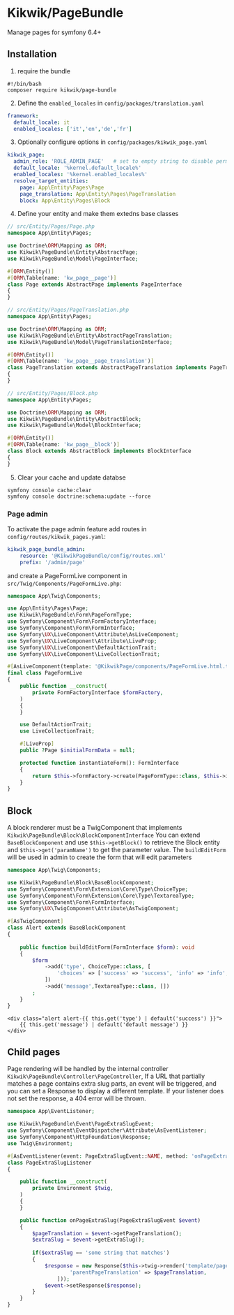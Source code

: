 Kikwik/PageBundle
=================

Manage pages for symfony 6.4+

## Installation

1. require the bundle

```console
#!/bin/bash
composer require kikwik/page-bundle
```

2. Define the `enabled_locales` in `config/packages/translation.yaml`

```yaml
framework:
  default_locale: it
  enabled_locales: ['it','en','de','fr']
```


3. Optionally configure options in `config/packages/kikwik_page.yaml`

```yaml
kikwik_page:
  admin_role: 'ROLE_ADMIN_PAGE'   # set to empty string to disable permission checker
  default_locale: '%kernel.default_locale%'
  enabled_locales: '%kernel.enabled_locales%'
  resolve_target_entities:
    page: App\Entity\Pages\Page
    page_translation: App\Entity\Pages\PageTranslation
    block: App\Entity\Pages\Block

```

4. Define your entity and make them extedns base classes


```php
// src/Entity/Pages/Page.php
namespace App\Entity\Pages;

use Doctrine\ORM\Mapping as ORM;
use Kikwik\PageBundle\Entity\AbstractPage;
use Kikwik\PageBundle\Model\PageInterface;

#[ORM\Entity()]
#[ORM\Table(name: 'kw_page__page')]
class Page extends AbstractPage implements PageInterface
{
}
```

```php
// src/Entity/Pages/PageTranslation.php
namespace App\Entity\Pages;

use Doctrine\ORM\Mapping as ORM;
use Kikwik\PageBundle\Entity\AbstractPageTranslation;
use Kikwik\PageBundle\Model\PageTranslationInterface;

#[ORM\Entity()]
#[ORM\Table(name: 'kw_page__page_translation')]
class PageTranslation extends AbstractPageTranslation implements PageTranslationInterface
{
}
```

```php
// src/Entity/Pages/Block.php
namespace App\Entity\Pages;

use Doctrine\ORM\Mapping as ORM;
use Kikwik\PageBundle\Entity\AbstractBlock;
use Kikwik\PageBundle\Model\BlockInterface;

#[ORM\Entity()]
#[ORM\Table(name: 'kw_page__block')]
class Block extends AbstractBlock implements BlockInterface
{
}
```

5. Clear your cache and update databse

```shell
symfony console cache:clear
symfony console doctrine:schema:update --force
```


### Page admin ###

To activate the page admin feature add routes in `config/routes/kikwik_pages.yaml`:

```yaml
kikwik_page_bundle_admin:
    resource: '@KikwikPageBundle/config/routes.xml'
    prefix: '/admin/page'
```

and create a PageFormLive component in `src/Twig/Components/PageFormLive.php`:

```php
namespace App\Twig\Components;

use App\Entity\Pages\Page;
use Kikwik\PageBundle\Form\PageFormType;
use Symfony\Component\Form\FormFactoryInterface;
use Symfony\Component\Form\FormInterface;
use Symfony\UX\LiveComponent\Attribute\AsLiveComponent;
use Symfony\UX\LiveComponent\Attribute\LiveProp;
use Symfony\UX\LiveComponent\DefaultActionTrait;
use Symfony\UX\LiveComponent\LiveCollectionTrait;

#[AsLiveComponent(template: '@KikwikPage/components/PageFormLive.html.twig')]
final class PageFormLive
{
    public function __construct(
        private FormFactoryInterface $formFactory,
    )
    {
    }

    use DefaultActionTrait;
    use LiveCollectionTrait;

    #[LiveProp]
    public ?Page $initialFormData = null;

    protected function instantiateForm(): FormInterface
    {
        return $this->formFactory->create(PageFormType::class, $this->initialFormData);
    }
}
```


## Block

A block renderer must be a TwigComponent that implements `Kikwik\PageBundle\Block\BlockComponentInterface`
You can extend `BaseBlockComponent` and use `$this->getBlock()` to retrieve the Block entity and `$this->get('paramName')`
to get the parameter value.
The `buildEditForm` will be used in admin to create the form that will edit parameters 

```php
namespace App\Twig\Components;

use Kikwik\PageBundle\Block\BaseBlockComponent;
use Symfony\Component\Form\Extension\Core\Type\ChoiceType;
use Symfony\Component\Form\Extension\Core\Type\TextareaType;
use Symfony\Component\Form\FormInterface;
use Symfony\UX\TwigComponent\Attribute\AsTwigComponent;

#[AsTwigComponent]
class Alert extends BaseBlockComponent
{
   
    public function buildEditForm(FormInterface $form): void
    {
        $form
            ->add('type', ChoiceType::class, [
                'choices' => ['success' => 'success', 'info' => 'info', 'warning' => 'warning', 'danger' => 'danger'],
            ])
            ->add('message',TextareaType::class, [])
        ;
    }
}
```

```twig
<div class="alert alert-{{ this.get('type') | default('success') }}">
    {{ this.get('message') | default('default message') }}
</div>
```

## Child pages

Page rendering will be handled by the internal controller `Kikwik\PageBundle\Controller\PageController`,
If a URL that partially matches a page contains extra slug parts, an event will be triggered, 
and you can set a Response to display a different template. 
If your listener does not set the response, a 404 error will be thrown.

```php
namespace App\EventListener;

use Kikwik\PageBundle\Event\PageExtraSlugEvent;
use Symfony\Component\EventDispatcher\Attribute\AsEventListener;
use Symfony\Component\HttpFoundation\Response;
use Twig\Environment;

#[AsEventListener(event: PageExtraSlugEvent::NAME, method: 'onPageExtraSlug')]
class PageExtraSlugListener
{

    public function __construct(
        private Environment $twig,
    )
    {
    }

    public function onPageExtraSlug(PageExtraSlugEvent $event)
    {
        $pageTranslation = $event->getPageTranslation();
        $extraSlug = $event->getExtraSlug();
        
        if($extraSlug == 'some string that matches')
        {
            $response = new Response($this->twig->render('template/page/childPage.html.twig', [
                    'parentPageTranslation' => $pageTranslation,
                ]));
            $event->setResponse($response);
        }
    }
}
```